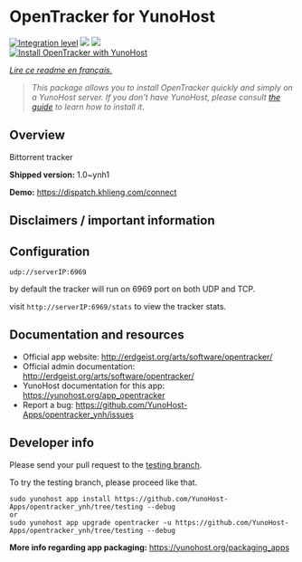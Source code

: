 <!--
N.B.: This README was automatically generated by https://github.com/YunoHost/apps/tree/master/tools/README-generator
It shall NOT be edited by hand.
-->

# OpenTracker for YunoHost

[![Integration level](https://dash.yunohost.org/integration/opentracker.svg)](https://dash.yunohost.org/appci/app/opentracker) ![](https://ci-apps.yunohost.org/ci/badges/opentracker.status.svg) ![](https://ci-apps.yunohost.org/ci/badges/opentracker.maintain.svg)  
[![Install OpenTracker with YunoHost](https://install-app.yunohost.org/install-with-yunohost.svg)](https://install-app.yunohost.org/?app=opentracker)

*[Lire ce readme en français.](./README_fr.md)*

> *This package allows you to install OpenTracker quickly and simply on a YunoHost server.
If you don't have YunoHost, please consult [the guide](https://yunohost.org/#/install) to learn how to install it.*

## Overview

Bittorrent tracker

**Shipped version:** 1.0~ynh1

**Demo:** https://dispatch.khlieng.com/connect

## Disclaimers / important information

## Configuration

`udp://serverIP:6969`

by default the tracker will run on 6969 port on both UDP and TCP.

visit `http://serverIP:6969/stats` to view the tracker stats.

## Documentation and resources

* Official app website: http://erdgeist.org/arts/software/opentracker/
* Official admin documentation: http://erdgeist.org/arts/software/opentracker/
* YunoHost documentation for this app: https://yunohost.org/app_opentracker
* Report a bug: https://github.com/YunoHost-Apps/opentracker_ynh/issues

## Developer info

Please send your pull request to the [testing branch](https://github.com/YunoHost-Apps/opentracker_ynh/tree/testing).

To try the testing branch, please proceed like that.
```
sudo yunohost app install https://github.com/YunoHost-Apps/opentracker_ynh/tree/testing --debug
or
sudo yunohost app upgrade opentracker -u https://github.com/YunoHost-Apps/opentracker_ynh/tree/testing --debug
```

**More info regarding app packaging:** https://yunohost.org/packaging_apps